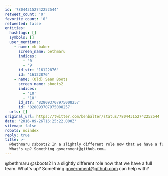 ```yaml
---
id: '780443152742252544'
retweet_count: '0'
favorite_count: '0'
retweeted: false
entities:
  hashtags: []
  symbols: []
  user_mentions:
    - name: mb baker
      screen_name: bethmaru
      indices:
        - '0'
        - '9'
      id_str: '16122876'
      id: '16122876'
    - name: (Old) Sean Boots
      screen_name: sboots2
      indices:
        - '10'
        - '18'
      id_str: '828093707975008257'
      id: '828093707975008257'
  urls: []
original_url: https://twitter.com/benbalter/status/780443152742252544
date: '2016-09-26T16:25:22.000Z'
sitemap: false
robots: noindex
reply: true
title: >-
  @bethmaru @sboots2 In a slightly different role now that we have a full team.
  What's up? Something government@github.com…
---
```


@bethmaru @sboots2 In a slightly different role now that we have a full team. What's up? Something government@github.com can help with?